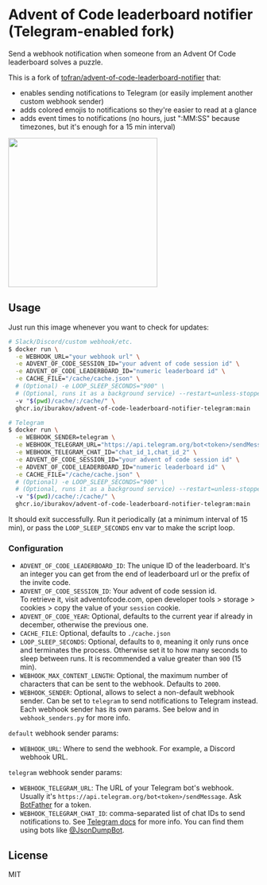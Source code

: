 # Advent of Code leaderboard notifier (Telegram-enabled fork)

Send a webhook notification when someone from an Advent Of Code leaderboard solves a puzzle.

This is a fork of [tofran/advent-of-code-leaderboard-notifier](https://github.com/tofran/advent-of-code-leaderboard-notifier) that:

- enables sending notifications to Telegram (or easily implement another custom webhook sender)
- adds colored emojis to notifications so they're easier to read at a glance
- adds event times to notifications (no hours, just ":MM:SS" because timezones, but it's enough for a 15 min interval)

<img src='https://github.com/iburakov/advent-of-code-leaderboard-notifier-telegram/assets/5229130/83e0aad9-1b2f-4453-945c-2ae96b83b091' height='300'>

## Usage

Just run this image whenever you want to check for updates:

```sh
# Slack/Discord/custom webhook/etc.
$ docker run \
  -e WEBHOOK_URL="your webhook url" \
  -e ADVENT_OF_CODE_SESSION_ID="your advent of code session id" \
  -e ADVENT_OF_CODE_LEADERBOARD_ID="numeric leaderboard id" \
  -e CACHE_FILE="/cache/cache.json" \
  # (Optional) -e LOOP_SLEEP_SECONDS="900" \
  # (Optional, runs it as a background service) --restart=unless-stopped -d \
  -v "$(pwd)/cache/:/cache/" \
  ghcr.io/iburakov/advent-of-code-leaderboard-notifier-telegram:main

# Telegram
$ docker run \
  -e WEBHOOK_SENDER=telegram \
  -e WEBHOOK_TELEGRAM_URL="https://api.telegram.org/bot<token>/sendMessage" \
  -e WEBHOOK_TELEGRAM_CHAT_ID="chat_id_1,chat_id_2" \
  -e ADVENT_OF_CODE_SESSION_ID="your advent of code session id" \
  -e ADVENT_OF_CODE_LEADERBOARD_ID="numeric leaderboard id" \
  -e CACHE_FILE="/cache/cache.json" \
  # (Optional) -e LOOP_SLEEP_SECONDS="900" \
  # (Optional, runs it as a background service) --restart=unless-stopped -d \
  -v "$(pwd)/cache/:/cache/" \
  ghcr.io/iburakov/advent-of-code-leaderboard-notifier-telegram:main

```

It should exit successfully. Run it periodically (at a minimum interval of 15 min),
or pass the `LOOP_SLEEP_SECONDS` env var to make the script loop.

### Configuration

- `ADVENT_OF_CODE_LEADERBOARD_ID`: The unique ID of the leaderboard. It's an integer you can get from the end of leaderboard url or the prefix of the invite code.
- `ADVENT_OF_CODE_SESSION_ID`: Your advent of code session id.  
   To retrieve it, visit adventofcode.com, open developer tools > storage > cookies > copy the value of your `session` cookie.
- `ADVENT_OF_CODE_YEAR`: Optional, defaults to the current year if already in december, otherwise the previous one.
- `CACHE_FILE`: Optional, defaults to `./cache.json`
- `LOOP_SLEEP_SECONDS`: Optional, defaults to `0`, meaning it only runs once and terminates the process. Otherwise set it to how many seconds to sleep between runs. It is recommended a value greater than `900` (15 min).
- `WEBHOOK_MAX_CONTENT_LENGTH`: Optional, the maximum number of characters that can be sent to the webhook. Defaults to `2000`.
- `WEBHOOK_SENDER`: Optional, allows to select a non-default webhook sender. Can be set to `telegram` to send notifications to Telegram instead. Each webhook sender has its own params. See below and in `webhook_senders.py` for more info.

`default` webhook sender params:

- `WEBHOOK_URL`: Where to send the webhook. For example, a Discord webhook URL.

`telegram` webhook sender params:

- `WEBHOOK_TELEGRAM_URL`: The URL of your Telegram bot's webhook. Usually it's `https://api.telegram.org/bot<token>/sendMessage`. Ask [BotFather](https://t.me/botfather) for a token.
- `WEBHOOK_TELEGRAM_CHAT_ID`: comma-separated list of chat IDs to send notifications to. See [Telegram docs](https://core.telegram.org/bots/api#sendmessage) for more info. You can find them using bots like [@JsonDumpBot](https://t.me/JsonDumpBot).

## License

MIT
